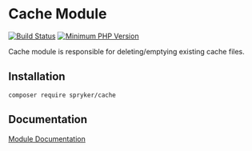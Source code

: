 # Cache Module
[![Build Status](https://travis-ci.org/spryker/cache.svg)](https://travis-ci.org/spryker/cache)
[![Minimum PHP Version](https://img.shields.io/badge/php-%3E%3D%207.2-8892BF.svg)](https://php.net/)

Cache module is responsible for deleting/emptying existing cache files.

## Installation

```
composer require spryker/cache
```

## Documentation

[Module Documentation](https://academy.spryker.com/developing_with_spryker/module_guide/modules.html)
